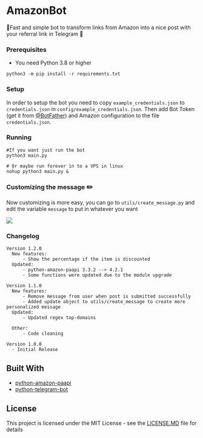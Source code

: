 # AmazonBot

🤖Fast and simple bot to transform links from Amazon into a nice post with your referral link in Telegram 🛒

### Prerequisites

* You need Python 3.8 or higher

```
python3 -m pip install -r requirements.txt
```

### Setup

In order to setup the bot you need to copy `example_credentials.json` to `credentials.json` in `config/example_credentials.json`.
Then add Bot Token (get it from [@BotFather](https://t.me/Botfather)) and Amazon configuration to the file `credentials.json`.
### Running

```
#If you want just run the bot
python3 main.py

# Or maybe run forever in to a VPS in linux
nohup python3 main.py &
```

### Customizing the message ✏️

Now customizing is more easy, you can go to `utils/create_message.py` and edit the variable `message` to put in whatever you want

![](https://telegra.ph/file/4d9dc08b6415986161fdd.png)
### Changelog

```
Version 1.2.0
  New features:
      - Show the percentage if the item is discounted
  Updated: 
      - python-amazon-paapi 3.3.2 --> 4.2.1
      - Some functions were updated due to the module upgrade

Version 1.1.0
  New features:
      - Remove message from user when post is submitted successfully
      - Added update object to utils/create_message to create more personalized message  
  Updated:
      - Updated regex top-domains

  Other:
      - Code cleaning
      
Version 1.0.0
  - Initial Release
```

## Built With

* [python-amazon-paapi](https://github.com/sergioteula/python-amazon-paapi)
* [python-telegram-bot](https://github.com/python-telegram-bot/python-telegram-bot)

## License

This project is licensed under the MIT License - see the [LICENSE.MD](LICENSE.MD) file for details
